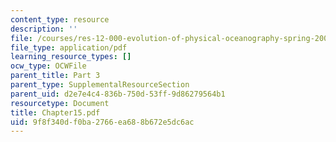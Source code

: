 ```yaml
---
content_type: resource
description: ''
file: /courses/res-12-000-evolution-of-physical-oceanography-spring-2007/9f8f340df0ba2766ea688b672e5dc6ac_Chapter15.pdf
file_type: application/pdf
learning_resource_types: []
ocw_type: OCWFile
parent_title: Part 3
parent_type: SupplementalResourceSection
parent_uid: d2e7e4c4-836b-750d-53ff-9d86279564b1
resourcetype: Document
title: Chapter15.pdf
uid: 9f8f340d-f0ba-2766-ea68-8b672e5dc6ac
---
```

